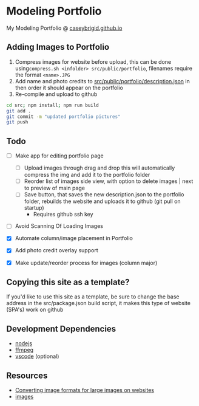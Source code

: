 # Modeling Portfolio

My Modeling Portfolio @ [caseybrigid.github.io](https://caseybrigid.github.io)

## Adding Images to Portfolio
1. Compress images for website before upload, this can be done using`compress.sh <infolder> src/public/portfolio`, filenames require the format `<name>.JPG`
2. Add name and photo credits to [src/public/portfolio/description.json](src/public/portfolio/description.json) in then order it should appear on the portfolio
3. Re-compile and upload to github 
```bash
cd src; npm install; npm run build
git add .
git commit -m "updated portfolio pictures"
git push
```

## Todo
- [ ] Make app for editing portfolio page
    - [ ] Upload images through drag and drop this will automatically compress the img and add it to the portfolio folder
    - [ ] Reorder list of images side view, with option to delete images | next to preview of main page
    - [ ] Save button, that saves the new description.json to the portfolio folder, rebuilds the website and uploads it to github (git pull on startup)
        - Requires github ssh key
- [ ] Avoid Scanning Of Loading Images
- [x] Automate column/image placement in Portfolio
- [x] Add photo credit overlay support
- [x] Make update/reorder process for images (column major)


## Copying this site as a template?
If you'd like to use this site as a template, be sure to change the base address in the src/package.json build script, it makes this type of website (SPA's) work on github

## Development Dependencies
- [nodejs](https://nodejs.org/en)
- [ffmpeg](https://ffmpeg.org/)
- [vscode](https://code.visualstudio.com/download) (optional)

## Resources
- [Converting image formats for large images on websites](https://stackoverflow.com/questions/40127266/change-jpeg-into-progressive-jpeg-image)
- [images](https://cloudinary.com/blog/progressive_jpegs_and_green_martians)



